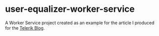 # user-equalizer-worker-service
A Worker Service project created as an example for the article I produced for the [Telerik Blog](telerik.com/blogs).
